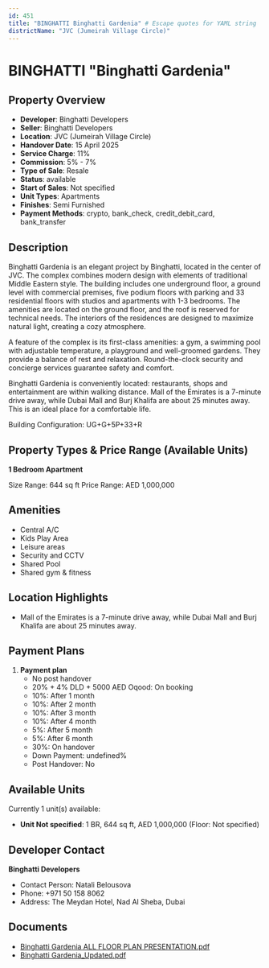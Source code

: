 ```yaml
---
id: 451
title: "BINGHATTI Binghatti Gardenia" # Escape quotes for YAML string
districtName: "JVC (Jumeirah Village Circle)"
---
```


# BINGHATTI "Binghatti Gardenia"

## Property Overview
- **Developer**: Binghatti Developers
- **Seller**: Binghatti Developers
- **Location**: JVC (Jumeirah Village Circle)
- **Handover Date**: 15 April 2025
- **Service Charge**: 11%
- **Commission**: 5% - 7%
- **Type of Sale**: Resale
- **Status**: available
- **Start of Sales**: Not specified
- **Unit Types**: Apartments
- **Finishes**: Semi Furnished
- **Payment Methods**: crypto, bank_check, credit_debit_card, bank_transfer

## Description
Binghatti Gardenia is an elegant project by Binghatti, located in the center of JVC. The complex combines modern design with elements of traditional Middle Eastern style. The building includes one underground floor, a ground level with commercial premises, five podium floors with parking and 33 residential floors with studios and apartments with 1-3 bedrooms. The amenities are located on the ground floor, and the roof is reserved for technical needs. The interiors of the residences are designed to maximize natural light, creating a cozy atmosphere.

A feature of the complex is its first-class amenities: a gym, a swimming pool with adjustable temperature, a playground and well-groomed gardens. They provide a balance of rest and relaxation. Round-the-clock security and concierge services guarantee safety and comfort.

Binghatti Gardenia is conveniently located: restaurants, shops and entertainment are within walking distance. Mall of the Emirates is a 7-minute drive away, while Dubai Mall and Burj Khalifa are about 25 minutes away. This is an ideal place for a comfortable life.

Building Configuration: UG+G+5P+33+R

## Property Types & Price Range (Available Units)
**1 Bedroom Apartment**

Size Range: 644 sq ft
Price Range: AED 1,000,000

## Amenities
- Central A/C
- Kids Play Area
- Leisure areas
- Security and CCTV
- Shared Pool
- Shared gym & fitness

## Location Highlights
- Mall of the Emirates is a 7-minute drive away, while Dubai Mall and Burj Khalifa are about 25 minutes away.

## Payment Plans
1. **Payment plan**
   - No post handover
   - 20% + 4% DLD + 5000 AED Oqood: On booking
   - 10%: After 1 month
   - 10%: After 2 month
   - 10%: After 3 month
   - 10%: After 4 month
   - 5%: After 5 month
   - 5%: After 6 month
   - 30%: On handover
   - Down Payment: undefined%
   - Post Handover: No

## Available Units
Currently 1 unit(s) available:
- **Unit Not specified**: 1 BR, 644 sq ft, AED 1,000,000 (Floor: Not specified)

## Developer Contact
**Binghatti Developers**
- Contact Person: Natali Belousova
- Phone: +971 50 158 8062
- Address: The Meydan Hotel, Nad Al Sheba, Dubai

## Documents
- [Binghatti Gardenia ALL FLOOR PLAN PRESENTATION.pdf](https://cdn.geniemap.net/2023/09/18/rghzm40wKJ7XmGto8Fg8xnAB243TKRJGUJ6tGR67.pdf)
- [Binghatti Gardenia_Updated.pdf](https://cdn.geniemap.net/2023/09/18/S4Y1dICCRhU0mVNbzNrF2Cjd0kdvPPUBD6WV1PXH.pdf)
